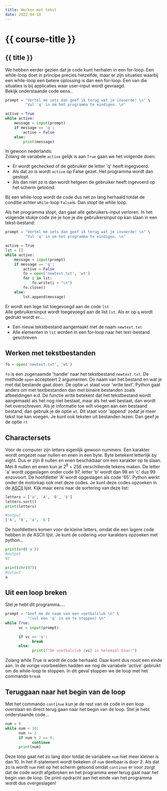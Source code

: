 ```yaml
---
title: Werken met tekst
date: 2022-04-10
---
```


# {{ course-title }}

## {{ title }}
We hebben eerder gezien dat je code kunt herhalen in een for-loop. Een while-loop doet in principe precies hetzelfde, maar er zijn situaties waarbij een while-loop een betere oplossing is dan een for-loop.
Een van die situaties is bij applicaties waar user-input wordt gevraagd.  
Bekijk onderstaande code eens..

```python
prompt = "Vertel me iets dan geef ik terug wat je invoerde! \n" \
         "Vul 'q' in om het programma te eindigen. \n"

active = True
while active:
    message = input(prompt)
    if message == 'q':
        active = False
    else:
        print(message)
```
In gewoon nederlands:  
Zolang de variabele <code>active</code> gelijk is aan <code>True</code> gaan we het volgende doen:  
* Er wordt gechecked of de gebruiker de letter 'q' heeft ingegvoerd.
* Als dat zo is wordt <code>active</code> op False gezet. Het programma wordt dan gestopt.
* Als dan niet zo is dan wordt hetgeen de gebruiker heeft ingevoerd op het scherm getoond.

Bij een while-loop wordt de code dus net zo lang herhaald totdat de conditie achter <code>while</code>-loop <code>False</code>is. Dan stopt de while loop.

Als het programma stopt, dan gaat alle gebruikers-input verloren. In het volgende stukje code zie je hoe je die gebruikersinput op kan slaan in een tekst-bestand:

```python
prompt = "Vertel me iets dan geef ik terug wat je invoerde! \n" \
         "Vul 'q' in om het programma te eindigen. \n"

active = True
lst = []
while active:
    message = input(prompt)
    if message == 'q':
        active = False
        fo = open('newtext.txt', 'wt')
        for i in lst:
            fo.write(i + "\n")
        fo.close()
    else:
        lst.append(message)
```
Er wordt een lege list toegevoegd aan de code <code>lst</code>  
Alle gebruikersinput wordt toegevoegd aan de list <code>lst</code>.
Als er op <code>q</code> wordt gedrukt wordt er....
* Een nieuw tekstbestand aangemaakt met de naam <code>newtext.txt</code>
* Alle elementen in <code>lst</code> worden in een for-loop naar het text-bestand geschreven

## Werken met tekstbestanden
```python
fo = open('newtext.txt', 'wt')
```
<code>fo</code> is een zogenaamde 'handle' naar het tekstbestand <code>newtext.txt</code>. De methode <code>open</code> accepteert 2 argumenten. De naam van het bestand en wat je met dat bestande gaat doen. De optie <code>wt</code> staat voor 'write text'. Python gaat anders om met textbestanden dan met binaire bestanden zoals afbeeldingen e.d. De functie write betekent dat het tekstbestand wordt aangemaakt als het nog niet bestaat, maar als het wel bestaat, dan wordt het overschreven. 
Als je informatie toe wilt voegen aan een bestaand bestand, dan gebruik je de optie <code>at</code>. Dit staat voor 'append' zodat je meer tekst toe kan voegen.
Je kunt ook teksten uit bestanden lezen. Dan geef je de optie <code>rt</code>

## Charactersets
Voor de computer zijn letters eigenlijk gewoon nummers. Een karakter wordt omgezet naar nullen en enen in een byte. Byte betekent letterlijk by eight. Dus er zijn 8 nullen en enen beschikbaar om een karakter op te slaan. Met 8 nullen en enen kun je 2<sup>8</sup> = 256 verschillende tekens maken. De letter 'a' wordt opgeslagen onder code 97, letter 'b' wordt dan 98 en 'c' dus 99 enzovoort. De hoofdletter 'A' wordt opgeslagen als code '65'. Python werkt onder de motorkap ook met deze codes. Je kunt deze codes opzoeken in de [ASCII](https://nl.wikipedia.org/wiki/ASCII_(tekenset)#Standaard-ASCII) lijst. 
Kijk maar eens naar de sortering van deze list:
```python
letters = ['a', 'A', 'B', 'b']
letters.sort()
print(letters)

#output
['A', 'B', 'a', 'b']
```
De hoofdletters komen voor de kleine letters, omdat die een lagere code hebben in de ASCII lijst.
Je kunt de codering voor karakters opzoeken met python...
```python
print(ord('a'))
#output
97

print(chr(97))
#output
a
```


## Uit een loop breken
Stel je hebt dit programma....
```python
prompt = "Geef me de naam van een voetbalclub \n" \
          "(vul een 'q' in om te stoppen) \n"
while True:
      vc = input(prompt)

      if vc == 'q':
            break
      else:
            print(f"De voetbalclub {vc} is helemaal baas!")
```
Zolang while True is wordt de code herhaald. Daar komt dus nooit een einde aan. In de vorige voorbeelden hadden we nog de variabele 'active' gebruikt om de while-loop te stoppen. In dit geval stoppen we de loop met het commando <code>break</code>

## Teruggaan naar het begin van de loop
Met het commando <code>continue</code> kun je de rest van de code in een loop overslaan en direct terug gaan naar het begin van de loop.
Stel je hebt onderstaande code...
```python
num = 0
while num < 10:
      num += 1
      if num % 2 == 0:
            continue
      print(num)
```
Deze loop gaat net zo lang door totdat de variabele <code>num</code> niet meer kleiner is dan 10. In het if-statement wordt bekeken of <code>num</code> deelbaar is door 2. Als dat zo is wordt <code>num</code> niet op het scherm getoond omdat <code>continue</code> er voor zorgt dat de code wordt afgebroken en het programma weer terug gaat naar het begin van de loop. De print-opdracht aan het einde van het programma wordt dus overgeslagen!